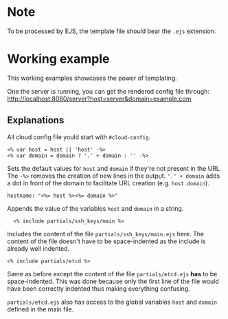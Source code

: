 # Note
To be processed by EJS, the template file should bear the `.ejs` extension.

# Working example
This working examples showcases the power of templating.

One the server is running, you can get the rendered config file through:
[http://localhost:8080/server?host=server&domain=example.com](http://localhost:8080/server?host=server&domain=example.com)

## Explanations
All cloud config file yould start with `#cloud-config`.

```
<% var host = host || 'host' -%>
<% var domain = domain ? '.' + domain : '' -%>
```
Sets the default values for `host` and `domain` if they're not present in the URL.
The `-%>` removes the creation of new lines in the output.
`'.' + domain` adds a dot in front of the domain to facilitate URL creation (e.g. `host.domain`).

```
hostname: "<%= host %><%= domain %>"
```
Appends the value of the variables `host` and `domain` in a string.

```
  <% include partials/ssh_keys/main %>
```
Includes the content of the file `partials/ssh_keys/main.ejs` here.
The content of the file doesn't have to be space-indented as the include is already well indented.

```
<% include partials/etcd %>
```
Same as before except the content of the file `partials/etcd.ejs` **has** to be space-indented.
This was done because only the first line of the file would have been correctly indented thus making everything confusing.

`partials/etcd.ejs` also has access to the global variables `host` and `domain` defined in the main file.